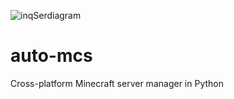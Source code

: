 ![inqSerdiagram](https://raw.githubusercontent.com/macarooni-man/auto-mcs/3e5de8e1d3fcbf8db8a0fbf082eb696833974fc4/other/github-banner-cropped.png?raw=true)
# auto-mcs
Cross-platform Minecraft server manager in Python

